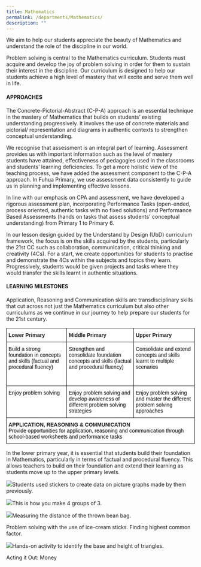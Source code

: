 ```yaml
---
title: Mathematics
permalink: /departments/Mathematics/
description: ""
---
```

We aim to help our students appreciate the beauty of Mathematics and understand the role of the discipline in our world.&nbsp;

  

Problem solving is central to the Mathematics curriculum. Students must acquire and develop the joy of problem solving in order for them to sustain their interest in the discipline. Our curriculum is designed to help our students achieve a high level of mastery that will excite and serve them well in life.&nbsp;

  

#### **APPROACHES**

The Concrete-Pictorial-Abstract (C-P-A) approach is an essential technique in the mastery of Mathematics that builds on students’ existing understanding progressively. It involves the use of concrete materials and pictorial/ representation and diagrams in authentic contexts to strengthen conceptual understanding.

We recognise that assessment is an integral part of learning. Assessment provides us with important information such as the level of mastery students have attained, effectiveness of pedagogies used in the classrooms and students’ learning deficiencies. To get a more holistic view of the teaching process, we have added the assessment component to the C-P-A approach. In Fuhua Primary, we use assessment data consistently to guide us in planning and implementing effective lessons.

In line with our emphasis on CPA and assessment, we have developed a rigorous assessment plan, incorporating Performance Tasks (open-ended, process oriented, authentic tasks with no fixed solutions) and Performance Based Assessments (hands on tasks that assess students' conceptual understanding) from Primary 1 to Primary 6.

In our lesson design guided by the Understand by Design (UbD) curriculum framework, the focus is on the skills acquired by the students, particularly the 21st CC such as collaboration, communication, critical thinking and creativity (4Cs).  For a start, we create opportunities for students to practise and demonstrate the 4Cs within the subjects and topics they learn. Progressively, students would be given projects and tasks where they would transfer the skills learnt in authentic situations.


  

#### **LEARNING MILESTONES**

Application, Reasoning and Communication skills are transdisciplinary skills that cut across not just the Mathematics curriculum but also other curriculums as we continue in our journey to help prepare our students for the 21st century. 

<style type="text/css">
.tg  {border-collapse:collapse;border-spacing:0;}
.tg td{border-color:black;border-style:solid;border-width:1px;font-family:Arial, sans-serif;font-size:14px;
  overflow:hidden;padding:10px 5px;word-break:normal;}
.tg th{border-color:black;border-style:solid;border-width:1px;font-family:Arial, sans-serif;font-size:14px;
  font-weight:normal;overflow:hidden;padding:10px 5px;word-break:normal;}
.tg .tg-dgl5{background-color:#FFF;font-weight:bold;text-align:left;vertical-align:top}
.tg .tg-ktyi{background-color:#FFF;text-align:left;vertical-align:top}
</style>
<table class="tg">
<thead>
  <tr>
    <th class="tg-dgl5">Lower Primary</th>
    <th class="tg-dgl5">Middle Primary</th>
    <th class="tg-dgl5">Upper Primary</th>
  </tr>
</thead>
<tbody>
  <tr>
    <td class="tg-ktyi"><span style="font-weight:normal;color:#000">Build a strong foundation in concepts and skills (factual and procedural fluency)</span><br><span style="font-weight:normal;color:#000"> </span></td>
    <td class="tg-ktyi"><span style="font-weight:normal;color:#000">Strengthen and consolidate foundation concepts and skills (factual and procedural fluency)</span><br><span style="font-weight:normal;color:#000"> </span><br><span style="font-weight:normal;color:#000"> </span></td>
    <td class="tg-ktyi"><span style="font-weight:normal;color:#000">Consolidate and extend concepts and skills learnt to multiple scenarios</span><br><span style="font-weight:normal;color:#000"> </span><br><span style="font-weight:normal;color:#000"> </span><br><span style="font-weight:normal;color:#000"> </span></td>
  </tr>
  <tr>
    <td class="tg-ktyi"><span style="font-weight:normal;color:#000">Enjoy problem solving</span></td>
    <td class="tg-ktyi"><span style="font-weight:normal;color:#000">Enjoy problem solving and develop awareness of different problem solving strategies</span></td>
    <td class="tg-ktyi"><span style="font-weight:normal;color:#000">Enjoy problem solving and master the different problem solving approaches</span></td>
  </tr>
  <tr>
    <td class="tg-dgl5" colspan="3">APPLICATION, REASONING &amp; COMMUNICATION<br><span style="font-weight:normal;color:#000">Provide opportunities for application, reasoning and communication through school-based worksheets and performance tasks</span></td>
  </tr>
</tbody>
</table>

In the lower primary year, it is essential that students build their foundation in Mathematics, particularly in terms of factual and procedural fluency. This allows teachers to build on their foundation and extend their learning as students move up to the upper primary levels. 

![](/images/Fuhua%20Experience/Fuhua%20Experience/Math%20dept/p1%20pic%20graph.jpg)Students used stickers to create data on picture graphs made by them previously.

![](/images/Fuhua%20Experience/Fuhua%20Experience/Math%20dept/p2%20multiplication.jpeg)This is how you make 4 groups of 3.

![](/images/Fuhua%20Experience/Fuhua%20Experience/Math%20dept/p3%20length.jpeg)Measuring the distance of the thrown bean bag.


Problem solving with the use of ice-cream sticks. Finding highest common factor.

![](/images/Fuhua%20Experience/Fuhua%20Experience/Math%20dept/p5%20triangle.jpeg)Hands-on activity to identify the base and height of triangles.


Acting it Out: Money